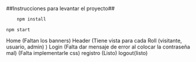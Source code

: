 ##Instrucciones para levantar el proyecto##

```bash
    npm install
```
```npm start```

Home (Faltan los banners)
Header (Tiene vista para cada Roll (visitante, usuario, admin) )
Login (Falta dar mensaje de error al colocar la contraseña mal) (Falta implementarle css)
registro (Listo)
logout(listo)
